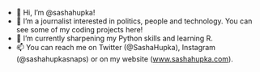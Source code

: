 - 👋 Hi, I’m @sashahupka!
- 👀 I’m a journalist interested in politics, people and technology. You can see some of my coding projects here!
- 🌱 I’m currently sharpening my Python skills and learning R.
- 📫 You can reach me on Twitter (@SashaHupka), Instagram (@sashahupkasnaps) or on my website (www.sashahupka.com).
